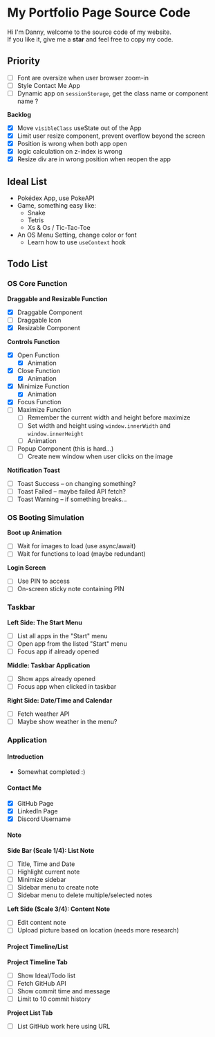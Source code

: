 # My Portfolio Page Source Code

Hi I'm Danny, welcome to the source code of my website.  
If you like it, give me a **star** and feel free to copy my code.

## Priority

- [ ] Font are oversize when user browser zoom-in
- [ ] Style Contact Me App
- [ ] Dynamic app on `sessionStorage`, get the class name or component name ?

**Backlog**
- [X] Move `visibleClass` useState out of the App
- [X] Limit user resize component, prevent overflow beyond the screen
- [X] Position is wrong when both app open
- [X] logic calculation on z-index is wrong
- [X] Resize div are in wrong position when reopen the app

## Ideal List

- Pokédex App, use PokeAPI
- Game, something easy like:
   - Snake
   - Tetris
   - Xs & Os / Tic-Tac-Toe
- An OS Menu Setting, change color or font
   - Learn how to use `useContext` hook

## Todo List

### OS Core Function

**Draggable and Resizable Function**
- [x] Draggable Component
- [ ] Draggable Icon
- [x] Resizable Component

**Controls Function**
- [x] Open Function
   - [x] Animation
- [x] Close Function
   - [x] Animation
- [x] Minimize Function
   - [x] Animation
- [X] Focus Function
- [ ] Maximize Function
   - [ ] Remember the current width and height before maximize
   - [ ] Set width and height using `window.innerWidth` and `window.innerHeight`
   - [ ] Animation
- [ ] Popup Component (this is hard...)
   - [ ] Create new window when user clicks on the image

**Notification Toast**
- [ ] Toast Success – on changing something?
- [ ] Toast Failed – maybe failed API fetch?
- [ ] Toast Warning – if something breaks...

### OS Booting Simulation

**Boot up Animation**
- [ ] Wait for images to load (use async/await)
- [ ] Wait for functions to load (maybe redundant)

**Login Screen**
- [ ] Use PIN to access
- [ ] On-screen sticky note containing PIN

### Taskbar

**Left Side: The Start Menu**
- [ ] List all apps in the "Start" menu
- [ ] Open app from the listed "Start" menu
- [ ] Focus app if already opened

**Middle: Taskbar Application**
- [ ] Show apps already opened
- [ ] Focus app when clicked in taskbar

**Right Side: Date/Time and Calendar**
- [ ] Fetch weather API
- [ ] Maybe show weather in the menu?

### Application

#### Introduction
- Somewhat completed :)

#### Contact Me
- [X] GitHub Page
- [X] LinkedIn Page
- [X] Discord Username

#### Note

**Side Bar (Scale 1/4): List Note**
- [ ] Title, Time and Date
- [ ] Highlight current note
- [ ] Minimize sidebar
- [ ] Sidebar menu to create note
- [ ] Sidebar menu to delete multiple/selected notes

**Left Side (Scale 3/4): Content Note**
- [ ] Edit content note
- [ ] Upload picture based on location (needs more research)

#### Project Timeline/List

**Project Timeline Tab**
- [ ] Show Ideal/Todo list
- [ ] Fetch GitHub API
- [ ] Show commit time and message
- [ ] Limit to 10 commit history

**Project List Tab**
- [ ] List GitHub work here using URL  
